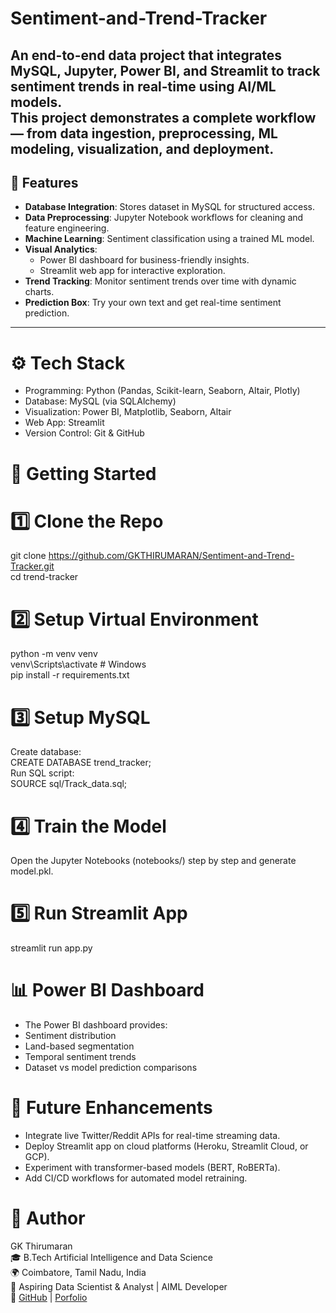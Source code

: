 # Sentiment-and-Trend-Tracker

An **end-to-end data project** that integrates **MySQL, Jupyter, Power BI, and Streamlit** to track sentiment trends in real-time using AI/ML models.  
This project demonstrates a complete workflow — from **data ingestion, preprocessing, ML modeling, visualization, and deployment**.
---

## 🔹 Features
- **Database Integration**: Stores dataset in MySQL for structured access.
- **Data Preprocessing**: Jupyter Notebook workflows for cleaning and feature engineering.
- **Machine Learning**: Sentiment classification using a trained ML model.
- **Visual Analytics**:  
  - Power BI dashboard for business-friendly insights.  
  - Streamlit web app for interactive exploration.  
- **Trend Tracking**: Monitor sentiment trends over time with dynamic charts.  
- **Prediction Box**: Try your own text and get real-time sentiment prediction.
---

# ⚙️ Tech Stack
- Programming: Python (Pandas, Scikit-learn, Seaborn, Altair, Plotly)
- Database: MySQL (via SQLAlchemy)
- Visualization: Power BI, Matplotlib, Seaborn, Altair
- Web App: Streamlit
- Version Control: Git & GitHub

# 🚀 Getting Started
# 1️⃣ Clone the Repo
git clone https://github.com/GKTHIRUMARAN/Sentiment-and-Trend-Tracker.git  
cd trend-tracker

# 2️⃣ Setup Virtual Environment
python -m venv venv\
venv\Scripts\activate      # Windows\
pip install -r requirements.txt

# 3️⃣ Setup MySQL
Create database:\
CREATE DATABASE trend_tracker;\
Run SQL script:\
SOURCE sql/Track_data.sql;

# 4️⃣ Train the Model
Open the Jupyter Notebooks (notebooks/) step by step and generate model.pkl.

# 5️⃣ Run Streamlit App
streamlit run app.py

# 📊 Power BI Dashboard
- The Power BI dashboard provides:
- Sentiment distribution
- Land-based segmentation
- Temporal sentiment trends
- Dataset vs model prediction comparisons

# 🔮 Future Enhancements
- Integrate live Twitter/Reddit APIs for real-time streaming data.
- Deploy Streamlit app on cloud platforms (Heroku, Streamlit Cloud, or GCP).
- Experiment with transformer-based models (BERT, RoBERTa).
- Add CI/CD workflows for automated model retraining.

# 👤 Author
GK Thirumaran\
🎓 B.Tech Artificial Intelligence and Data Science\
🌍 Coimbatore, Tamil Nadu, India\
💼 Aspiring Data Scientist & Analyst | AIML Developer\
🔗 [GitHub](https://www.linkedin.com/in/thirumarangk-ai) | [Porfolio](https://maranthiru180.wixsite.com/my-site)
